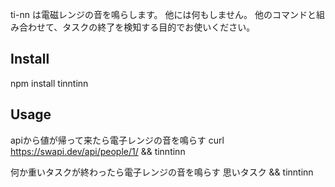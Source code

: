 ti-nn は電磁レンジの音を鳴らします。
他には何もしません。
他のコマンドと組み合わせて、タスクの終了を検知する目的でお使いください。

## Install
npm install tinntinn

## Usage
apiから値が帰って来たら電子レンジの音を鳴らす
curl https://swapi.dev/api/people/1/ && tinntinn

何か重いタスクが終わったら電子レンジの音を鳴らす
思いタスク && tinntinn

